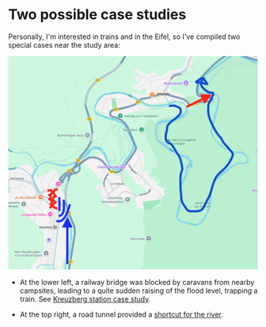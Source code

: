 # Two possible case studies

Personally, I'm interested in trains and in the Eifel, so I've compiled two special cases near the study area:

![](blockage-at-bridge-left-and-shortcut-tunnel-right.png)

- At the lower left, a railway bridge was blocked by caravans from nearby campsites, leading to a quite sudden raising of the flood level, trapping a train. See [Kreuzberg station case study](case-study.md).

- At the top right, a road tunnel provided a [shortcut for the river](shortcut-road-tunnel.md).
